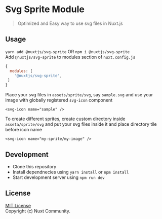# Svg Sprite Module
> Optimized and Easy way to use svg files in Nuxt.js

## Usage
`yarn add @nuxtjs/svg-sprite` OR `npm i @nuxtjs/svg-sprite`  
Add `@nuxtjs/svg-sprite` to modules section of `nuxt.config.js`
```js
{
  modules: [
    '@nuxtjs/svg-sprite',
 ]
}
```
Place your svg files in `assets/sprite/svg`, say `sample.svg` and use your image with globally registered `svg-icon` component  
```vue
<svg-icon name="sample" />
```
To create different sprites, create custom directory inside `asseta/sprite/svg` and put your svg files inside it and place directory tile before icon name
```
<svg-icon name="my-sprite/my-image" />
```

## Development
- Clone this repository
- Install dependnecies using `yarn install` or `npm install`
- Start development server using `npm run dev`

## License
[MIT License](./LICENSE)  
Copyright (c) Nuxt Community.